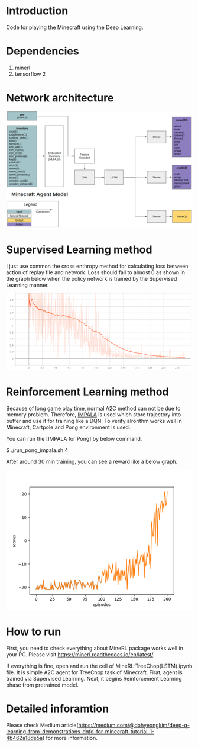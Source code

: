 # Introduction
Code for playing the Minecraft using the Deep Learning. 

# Dependencies
1. minerl
2. tensorflow 2

# Network architecture
<img src="image/minecraft_network.png" width="1000">

# Supervised Learning method
I just use common the cross enthropy method for calculating loss between action of replay file and network. Loss should fall to almost 0 as shown in the graph below when the policy network is trained by the Supervised Learning manner.

<img src="image/treechop_sl_loss.png" width="500">

# Reinforcement Learning method
Because of long game play time, normal A2C method can not be due to memory problem. Therefore, [IMPALA](https://deepmind.com/research/publications/2019/impala-scalable-distributed-deep-rl-importance-weighted-actor-learner-architectures) is used which store trajectory into buffer and use it for training like a DQN. To verify alrorithm works well in Minecraft, Cartpole and Pong environment is used.

You can run the [IMPALA for Pong] by below command. 

$ ./run_pong_impala.sh 4

After around 30 min training, you can see a reward like a below graph.

<img src="image/pong_reward_graph.png" width="1000">

# How to run 
First, you need to check everything about MineRL package works well in your PC. Please visit https://minerl.readthedocs.io/en/latest/.

If everything is fine, open and run the cell of MineRL-TreeChop(LSTM).ipynb file. It is simple A2C agent for TreeChop task of Minecraft. Firat, agent is trained via Supervised Learning. Next, it begins Reinforcement Learning phase from pretrained model.

# Detailed inforamtion
Please check Medium article(https://medium.com/@dohyeongkim/deep-q-learning-from-demonstrations-dqfd-for-minecraft-tutorial-1-4b462a18de5a) for more information.
